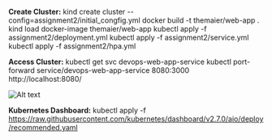**Create Cluster:**
kind create cluster --config=assignment2/initial_congfig.yml
docker build -t themaier/web-app .
kind load docker-image themaier/web-app
kubectl apply -f assignment2/deployment.yml
kubectl apply -f assignment2/service.yml
kubectl apply -f assignment2/hpa.yml

**Access Cluster:**
kubectl get svc devops-web-app-service
kubectl port-forward service/devops-web-app-service 8080:3000
http://localhost:8080/


![Alt text](web-app-on-local-host-kind)


**Kubernetes Dashboard:**
kubectl apply -f https://raw.githubusercontent.com/kubernetes/dashboard/v2.7.0/aio/deploy/recommended.yaml